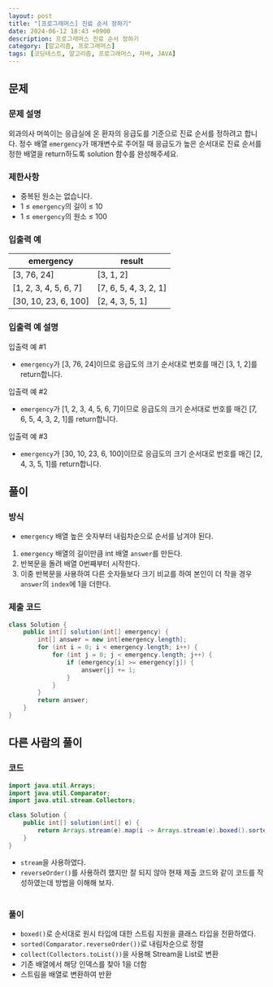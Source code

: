 ```yaml
---
layout: post
title: "[프로그래머스] 진료 순서 정하기"
date: 2024-06-12 18:43 +0900
description: 프로그래머스 진료 순서 정하기
category: [알고리즘, 프로그래머스]
tags: [코딩테스트, 알고리즘, 프로그래머스, 자바, JAVA]
---
```

## 문제
### 문제 설명
외과의사 머쓱이는 응급실에 온 환자의 응급도를 기준으로 진료 순서를 정하려고 합니다. 정수 배열 `emergency`가 매개변수로 주어질 때 응급도가 높은 순서대로 진료 순서를 정한 배열을 return하도록 solution 함수를 완성해주세요.

### 제한사항
-   중복된 원소는 없습니다.
-   1 ≤  `emergency`의 길이 ≤ 10
-   1 ≤  `emergency`의 원소 ≤ 100

### 입출력 예

| emergency             | result                |
|-----------------------|-----------------------|
| [3, 76, 24]           | [3, 1, 2]             |
| [1, 2, 3, 4, 5, 6, 7] | [7, 6, 5, 4, 3, 2, 1] |
| [30, 10, 23, 6, 100]  | [2, 4, 3, 5, 1]       |

### 입출력 예 설명
입출력 예 #1

-   `emergency`가 [3, 76, 24]이므로 응급도의 크기 순서대로 번호를 매긴 [3, 1, 2]를 return합니다.

입출력 예 #2

-   `emergency`가 [1, 2, 3, 4, 5, 6, 7]이므로 응급도의 크기 순서대로 번호를 매긴 [7, 6, 5, 4, 3, 2, 1]를 return합니다.

입출력 예 #3

-   `emergency`가 [30, 10, 23, 6, 100]이므로 응급도의 크기 순서대로 번호를 매긴 [2, 4, 3, 5, 1]를 return합니다.

## 풀이
### 방식
- `emergency` 배열 높은 숫자부터 내림차순으로 순서를 남겨야 된다.
1. `emergency` 배열의 길이만큼 int 배열 `answer`를 만든다.
2. 반복문을 돌려 배열 0번째부터 시작한다.
3. 이중 반복문을 사용하여 다른 숫자들보다 크기 비교를 하여 본인이 더 작을 경우 `answer`의 `index`에 1을 더한다.

### 제출 코드
```java
class Solution {
    public int[] solution(int[] emergency) {
        int[] answer = new int[emergency.length];
        for (int i = 0; i < emergency.length; i++) {
            for (int j = 0; j < emergency.length; j++) {
                if (emergency[i] >= emergency[j]) {
                    answer[j] += 1;
                }
            }
        }
        return answer;
    }
}
```

## 다른 사람의 풀이
### 코드
```java
import java.util.Arrays;
import java.util.Comparator;
import java.util.stream.Collectors;

class Solution {
    public int[] solution(int[] e) {
        return Arrays.stream(e).map(i -> Arrays.stream(e).boxed().sorted(Comparator.reverseOrder()).collect(Collectors.toList()).indexOf(i) + 1).toArray();
    }
}
```
- `stream`을 사용하였다.
- `reverseOrder()`를 사용하려 했지만 잘 되지 않아 현재 제출 코드와 같이 코드를 작성하였는데 방법을 이해해 보자.
<br/><br/>

### 풀이
- `boxed()`로 순서대로 원시 타입에 대한 스트림 지원을 클래스 타입을 전환하였다.
- `sorted(Comparator.reverseOrder())`로 내림차순으로 정렬
- `collect(Collectors.toList())`을 사용해 Stream을 List로 변환
- 기존 배열에서 해당 인덱스를 찾아 1을 더함
- 스트림을 배열로 변환하여 반환